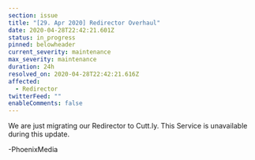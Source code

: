 ```yaml
---
section: issue
title: "[29. Apr 2020] Redirector Overhaul"
date: 2020-04-28T22:42:21.601Z
status: in_progress
pinned: belowheader
current_severity: maintenance
max_severity: maintenance
duration: 24h
resolved_on: 2020-04-28T22:42:21.616Z
affected:
  - Redirector
twitterFeed: ""
enableComments: false
---
```

We are just migrating our Redirector to Cutt.ly. This Service is unavailable during this update.

\-PhoenixMedia